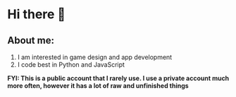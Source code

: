 # Hi there 👋
## About me:
1. I am interested in game design and app development
2. I code best in Python and JavaScript

__FYI: This is a public account that I rarely use. I use a private account much more often, however it has a lot of raw and unfinished things__
